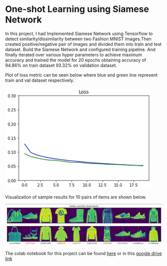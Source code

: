 # One-shot Learning using Siamese Network

In this project, I had Implemented Siamese Network using Tensorflow to detect similarity/dissimilarity between two Fashion MNIST images.Then created positive/negative pair of images and divided them into train and test dataset. Build the Siamese Network and configured training pipeline. And finally iterated over various hyper parameters to achieve maximum accuracy and trained the model for 20 epochs obtaining accuracy of 94.86% on train dataset 93.32% on validation dataset.

Plot of loss metric can be seen below where blue and green line represent train and val dataset respectively.

![Loss_metric](Loss_metric.jpg)

Visualization of sample results for 10 pairs of items are shown below.

![Fashion_MNIST](Fashion_MNIST.jpg)

The colab notebook for this project can be found [here](https://github.com/Aryan625/One-shot-Learning-using-Siamese-Network/blob/main/One_shot_Learning_using_Siamese_Network.ipynb) or in this [google drive link](https://colab.research.google.com/drive/1UYPSZFZr4ZRDeysSEiFf_tWRmn_t1T1x?usp=sharing)
